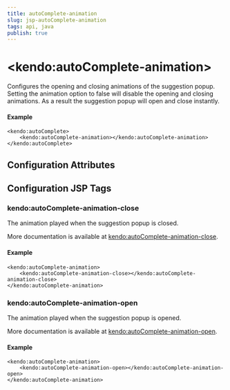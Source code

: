 ```yaml
---
title: autoComplete-animation
slug: jsp-autoComplete-animation
tags: api, java
publish: true
---
```


# \<kendo:autoComplete-animation\>

Configures the opening and closing animations of the suggestion popup. Setting the animation option to false will disable the opening and closing animations. As a result the suggestion popup will open and close instantly.

#### Example
    <kendo:autoComplete>
        <kendo:autoComplete-animation></kendo:autoComplete-animation>
    </kendo:autoComplete>

## Configuration Attributes


##  Configuration JSP Tags

### kendo:autoComplete-animation-close

The animation played when the suggestion popup is closed.

More documentation is available at [kendo:autoComplete-animation-close](autocomplete/animation-close).

#### Example

    <kendo:autoComplete-animation>
        <kendo:autoComplete-animation-close></kendo:autoComplete-animation-close>
    </kendo:autoComplete-animation>

### kendo:autoComplete-animation-open

The animation played when the suggestion popup is opened.

More documentation is available at [kendo:autoComplete-animation-open](autocomplete/animation-open).

#### Example

    <kendo:autoComplete-animation>
        <kendo:autoComplete-animation-open></kendo:autoComplete-animation-open>
    </kendo:autoComplete-animation>

